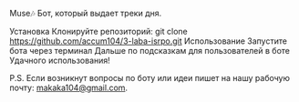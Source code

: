 Muse🎶
Бот, который выдает треки дня.

Установка
Клонируйте репозиторий: git clone https://github.com/accum104/3-laba-isrpo.git
Использование
Запустите бота через терминал
Дальше по подсказкам для пользователей в боте
Удачного использования!

P.S. Если возникнут вопросы по боту или идеи пишет на нашу рабочую почту: makaka104@gmail.com.